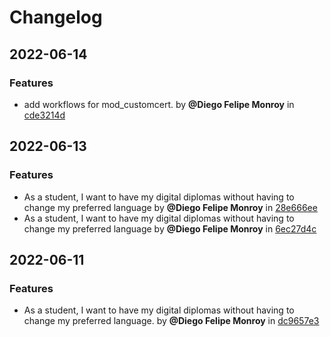 # Changelog
## 2022-06-14
### Features
* add workflows for mod_customcert. by **@Diego Felipe Monroy** in [cde3214d](../../commit/cde3214d)
## 2022-06-13
### Features
* As a student, I want to have my digital diplomas without having to change my preferred language by **@Diego Felipe Monroy** in [28e666ee](../../commit/28e666ee)
* As a student, I want to have my digital diplomas without having to change my preferred language by **@Diego Felipe Monroy** in [6ec27d4c](../../commit/6ec27d4c)
## 2022-06-11
### Features
* As a student, I want to have my digital diplomas without having to change my preferred language. by **@Diego Felipe Monroy** in [dc9657e3](../../commit/dc9657e3)

